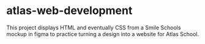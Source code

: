 # atlas-web-development
This project displays HTML and eventually CSS from a Smile Schools mockup in figma to practice turning a design into a website for Atlas School.